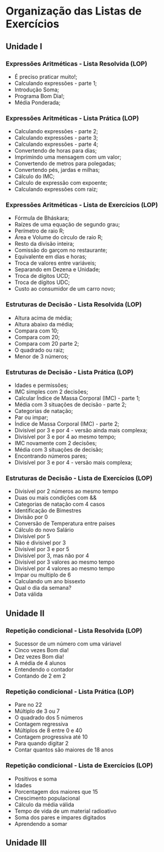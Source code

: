 # Organização das Listas de Exercícios 

## Unidade I 

### Expressões Aritméticas - Lista Resolvida (LOP)
* É preciso praticar muito!;
* Calculando expressões - parte 1;
* Introdução Soma;
* Programa Bom Dia!;
* Média Ponderada;

### Expressões Aritméticas - Lista Prática (LOP)
* Calculando expressões - parte 2;
* Calculando expressões - parte 3;
* Calculando expressões - parte 4;
* Convertendo de horas para dias;
* Imprimindo uma mensagem com um valor;
* Convertendo de metros para polegadas;
* Convertendo pés, jardas e milhas;
* Cálculo do IMC;
* Calculo de expressão com expoente;
* Calculando expressões com raiz;

### Expressões Aritméticas - Lista de Exercícios (LOP)
* Fórmula de Bháskara;
* Raízes de uma equação de segundo grau;
* Perímetro de raio R;
* Área e Volume do círculo de raio R;
* Resto da divisão inteira;
* Comissão do garçom no restaurante;
* Equivalente em dias e horas;
* Troca de valores entre variáveis;
* Separando em Dezena e Unidade;
* Troca de dígitos UCD;
* Troca de dígitos UDC;
* Custo ao consumidor de um carro novo;
 

### Estruturas de Decisão - Lista Resolvida (LOP)
* Altura acima de média;
* Altura abaixo da média;
* Compara com 10;
* Compara com 20;
* Compara com 20 parte 2;
* O quadrado ou raiz;
* Menor de 3 números;

### Estruturas de Decisão - Lista Prática (LOP)
* Idades e permissões;
* IMC simples com 2 decisões;
* Calcular Índice de Massa Corporal (IMC) - parte 1;
* Média com 3 situações de decisão - parte 2;
* Categorias de natação;
* Par ou impar;
* Índice de Massa Corporal (IMC) - parte 2;
* Divisível por 3 e por 4 - versão ainda mais complexa;
* Divisível por 3 e por 4 ao mesmo tempo;
* IMC novamente com 2 decisões;
* Média com 3 situações de decisão;
* Encontrando números pares;
* Divisível por 3 e por 4 - versão mais complexa;


### Estruturas de Decisão - Lista de Exercícios (LOP)
* Divisível por 2 números ao mesmo tempo 
* Duas ou mais condições com && 
* Categorias de natação com 4 casos 
* Identificação de Bimestres 
* Divisão por 0 
* Conversão de Temperatura entre paises 
* Cálculo do novo Salário
* Divisível por 5
* Não é divisivel por 3
* Divisível por 3 e por 5
* Divisível por 3, mas não por 4
* Divisível por 3 valores ao mesmo tempo
* Divisível por 4 valores ao mesmo tempo
* Impar ou multiplo de 6
* Calculando um ano bissexto
* Qual o dia da semana?
* Data válida


## Unidade II

### Repetição condicional - Lista Resolvida (LOP)
* Sucessor de um número com uma váriavel
* Cinco vezes Bom dia!
* Dez vezes Bom dia!
* A média de 4 alunos
* Entendendo o contador
* Contando de 2 em 2

### Repetição condicional - Lista Prática (LOP)
* Pare no 22
* Múltiplo de 3 ou 7
* O quadrado dos 5 números
* Contagem regressiva
* Múltiplos de 8 entre 0 e 40
* Contagem progressiva até 10
* Para quando digitar 2
* Contar quantos são maiores de 18 anos

### Repetição condicional - Lista de Exercícios (LOP)
* Positivos e soma 
* Idades
* Porcentagem dos maiores que 15
* Crescimento populacional
* Cálculo da média válida
* Tempo de vida de um material radioativo
* Soma dos pares e ímpares digitados
* Aprendendo a somar




## Unidade III 


 
 
